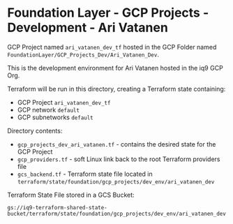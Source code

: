 # Foundation Layer - GCP Projects - Development - Ari Vatanen

GCP Project named `ari_vatanen_dev_tf` hosted in the GCP Folder named `FoundationLayer/GCP_Projects_Dev/Ari_Vatanen_Dev`.

This is the development environment for Ari Vatanen hosted in the iq9 GCP Org.

Terraform will be run in this directory, creating a Terraform state containing:

* GCP Project `ari_vatanen_dev_tf`
* GCP network `default`
* GCP subnetworks `default`

Directory contents:

* `gcp_projects_dev_ari_vatanen.tf` - contains the desired state for the GCP Project
* `gcp_providers.tf` - soft Linux link back to the root Terraform providers file
* `gcs_backend.tf` - Terraform state file located in `terraform/state/foundation/gcp_projects/dev_env/ari_vatanen_dev`

Terraform State File stored in a GCS Bucket:

`gs://iq9-terraform-shared-state-bucket/terraform/state/foundation/gcp_projects/dev_env/ari_vatanen_dev`